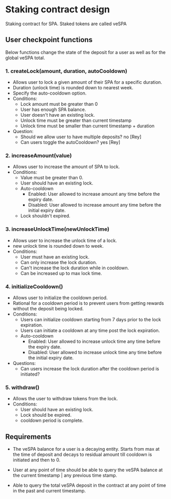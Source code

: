 # Staking contract design

Staking contract for SPA. Staked tokens are called veSPA

## User checkpoint functions

Below functions change the state of the deposit for a user as well as for the global veSPA total.

### 1. createLock(amount, duration, autoCooldown)

- Allows user to lock a given amount of their SPA for a specific duration.
- Duration (unlock time) is rounded down to nearest week.
- Specify the auto-cooldown option.
- Conditions:
  - Lock amount must be greater than 0
  - User has enough SPA balance.
  - User doesn't have an existing lock.
  - Unlock time must be greater than current timestamp
  - Unlock time must be smaller than current timestamp + duration 
- Question:
  - Should we allow user to have multiple deposits? no [Rey]
  - Can users toggle the autoCooldown? yes [Rey]

### 2. increaseAmount(value)

- Allows user to increase the amount of SPA to lock.
- Conditions:
  - Value must be greater than 0.
  - User should have an existing lock.
  - Auto-cooldown
    - Enabled: User allowed to increase amount any time before the expiry date.
    - Disabled: User allowed to increase amount any time before the initial expiry date.
  - Lock shouldn't expired.

### 3. increaseUnlockTime(newUnlockTime)

- Allows user to increase the unlock time of a lock.
- new unlock time is rounded down to week.
- Conditions:
  - User must have an existing lock.
  - Can only increase the lock duration.
  - Can't increase the lock duration while in cooldown.
  - Can be increased up to max lock time.

### 4. initializeCooldown()

- Allows user to initialize the cooldown period.
- Rational for a cooldown period is to prevent users from getting rewards without the deposit being locked.
- Conditions:
  - Users can initialize cooldown starting from 7 days prior to the lock expiration.
  - Users can initiate a cooldown at any time post the lock expiration.
  - Auto-cooldown
    - Enabled: User allowed to increase unlock time any time before the expiry date.
    - Disabled: User allowed to increase unlock time any time before the initial expiry date.
- Questions:
  - Can users increase the lock duration after the cooldown period is initiated?

### 5. withdraw()

- Allows the user to withdraw tokens from the lock.
- Conditions:
  - User should have an existing lock.
  - Lock should be expired.
  - cooldown period is complete.

## Requirements

- The veSPA balance for a user is a decaying entity. Starts from max at the time of deposit and decays to residual amount till cooldown is initiated and then to 0.

- User at any point of time should be able to query the veSPA balance at the current timestamp | any previous time stamp.

- Able to query the total veSPA deposit in the contract at any point of time in the past and current timestamp.
